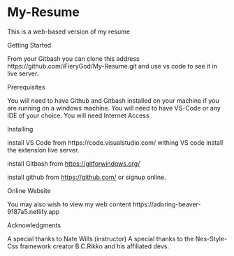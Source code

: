 # My-Resume
This is a web-based version of my resume
<p>Getting Started</p> 
From your Gitbash you can clone this address https://github.com/iFieryGod/My-Resume.git and use vs code to see it in live server.
<p>Prerequisites</p>
You will need to have Github and Gitbash installed on your machine if you are running on a windows machine.
You will need to have VS-Code or any IDE of your choice.
You will need Internet Access
<p>Installing</p>
install VS Code from https://code.visualstudio.com/
withing VS code install the extension live server.

install Gitbash from https://gitforwindows.org/

install github from https://github.com/ or signup online.
<p>Online Website</p>
You may also wish to view my web content https://adoring-beaver-9187a5.netlify.app 

<p>Acknowledgments</p>
A special thanks to Nate Wills (instructor) A special thanks to the Nes-Style-Css framework creator B.C.Rikko and his affiliated devs.
